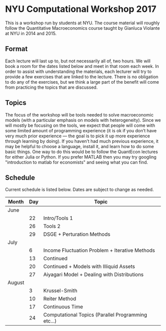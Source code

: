 # NYU Computational Workshop 2017

This is a workshop run by students at NYU. The course material will roughly follow the Quantitative Macroeconomics course taught by Gianluca Violante at NYU in 2014 and 2015.

## Format

Each lecture will last up to, but not necessarily all of, two hours. We will book a room for the dates listed below and meet in that room each week. In order to assist with understanding the materials, each lecturer will try to provide a few exercises that are linked to the lecture. There is no obligation to do any of the exercises, but we think a large part of the benefit will come from practicing the topics that are discussed.

## Topics

The focus of the workshop will be tools needed to solve macroeconomic models (with a particular emphasis on models with heterogeneity). Since we will mostly be focusing on the tools, we expect that people will come with some limited amount of programming experience (it is ok if you don’t have very much prior experience — the goal is to pick it up more experience through learning by doing). If you haven’t had much previous experience, it may be helpful to choose a language, install it, and learn how to do some basic things. One way to do this would be to follow the QuantEcon lectures for either Julia or Python. If you prefer MATLAB then you may try googling "introduction to matlab for economists" and seeing what you can find.

## Schedule

Current schedule is listed below. Dates are subject to change as needed.

| Month  | Day | Topic                                              |
| ------ | --- | -------------------------------------------------- |
| June   |     |                                                    |
|        | 22  | Intro/Tools 1                                      |
|        | 26  | Tools 2                                            |
|        | 29  | DSGE + Perturation Methods                         |
| July   |     |                                                    |
|        | 6   | Income Fluctuation Problem + Iterative Methods     |
|        | 13  | Continued                                          |
|        | 20  | Continued + Models with Illiquid Assets            |
|        | 27  | Aiyagari Model + Dealing with Distributions        |
| August |     |                                                    |
|        | 3   | Krussel-Smith                                      |
|        | 10  | Reiter Method                                      |
|        | 17  | Continuous Time                                    |
|        | 24  | Computational Topics (Parallel Programming etc...) |



